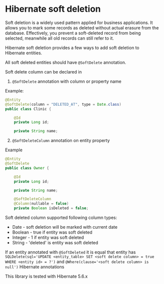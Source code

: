 # Hibernate soft deletion

Soft deletion is a widely used pattern applied for business applications. It allows you to mark some records as deleted without actual erasure from the database. Effectively, you prevent a soft-deleted record from being selected, meanwhile all old records can still refer to it.

Hibernate soft deletion provides a few ways to add soft deletion to Hibernate entities.

All soft deleted entities should have `@SoftDelete` annotation.

Soft delete column can be declared in

1) `@SoftDelete` annotation with column or property name

Example:
```java
@Entity
@SoftDelete(column = "DELETED_AT", type = Date.class)
public class Clinic {

    @Id
    private Long id;

    private String name;
```

2) `@SoftDeleteColumn` annotation on entity property

Example
```java
@Entity
@SoftDelete
public class Owner {

    @Id
    private Long id;

    private String name;

    @SoftDeleteColumn
    @Column(nullable = false)
    private Boolean isDeleted = false;
```

Soft deleted column supported following column types:
- Date - soft deletion will be marked with current date
- Boolean - true if entity was soft deleted
- Integer - 1 if entity was soft deleted
- String - 'deleted' is entity was soft deleted

If an entity annotated with `@SoftDeleted` it is equal that entity has `SQLDelete(sql='UPDATE <entity_table> SET <soft delete column> = true WHERE <entity id> = ?')` 
and `@Where(clause='<soft delete column> is null')` Hibernate annotations

This library is tested with Hibernate 5.6.x


